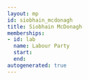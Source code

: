 ```yaml
---
layout: mp
id: siobhain_mcdonagh
title: Siobhain McDonagh
memberships:
- id: lab
  name: Labour Party
  start: 
  end: 
autogenerated: true
---
```

